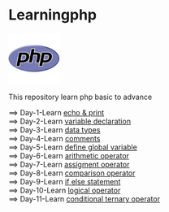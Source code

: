 # Learningphp

<code><img src="https://github.com/devicons/devicon/blob/master/icons/php/php-original.svg" title="php" alt="php" width="100" height="100"/></code>

This repository learn php basic to advance

==> Day-1-Learn <a href ="https://github.com/vckindarkhediya/Learningphp/blob/php/Day-1-Learning/index.php">echo & print </a><br>
==> Day-2-Learn <a href ="https://github.com/vckindarkhediya/Learningphp/blob/php/Day-2-Learning/index.php">variable declaration </a><br>
==> Day-3-Learn <a href ="https://github.com/vckindarkhediya/Learningphp/blob/php/Day-3-Learning/index.php">data types</a><br>
==> Day-4-Learn <a href ="https://github.com/vckindarkhediya/Learningphp/blob/php/Day-4-Learning/index.php">comments</a><br>
==> Day-5-Learn <a href ="https://github.com/vckindarkhediya/Learningphp/blob/php/Day-5-Learning/index.php">define global variable</a><br>
==> Day-6-Learn <a href ="https://github.com/vckindarkhediya/Learningphp/blob/php/Day-6-Learning/index.php">arithmetic operator</a><br>
==> Day-7-Learn <a href ="https://github.com/vckindarkhediya/Learningphp/blob/php/Day-7-Learning/index.php">assigment operator</a><br>
==> Day-8-Learn <a href ="https://github.com/vckindarkhediya/Learningphp/blob/php/Day-8-Learning/index.php">comparison operator</a><br>
==> Day-9-Learn <a href ="https://github.com/vckindarkhediya/Learningphp/blob/php/Day-9-Learning/index.php">if else statement</a><br>
==> Day-10-Learn <a href ="https://github.com/vckindarkhediya/Learningphp/blob/php/Day-10-Learning/index.php">logical operator</a><br>
==> Day-11-Learn <a href ="https://github.com/vckindarkhediya/Learningphp/blob/php/Day-11-Learning/index.php">conditional ternary operator</a><br>
